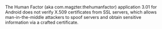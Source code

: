 The Human Factor (aka com.magzter.thehumanfactor) application 3.01 for Android does not verify X.509 certificates from SSL servers, which allows man-in-the-middle attackers to spoof servers and obtain sensitive information via a crafted certificate.
